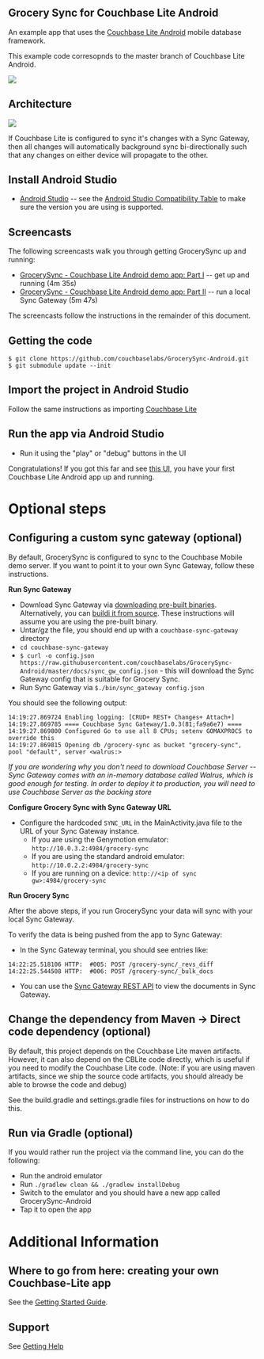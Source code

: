 ## Grocery Sync for Couchbase Lite Android 

An example app that uses the [Couchbase Lite Android](https://github.com/couchbase/couchbase-lite-android) mobile database framework.

This example code corresopnds to the master branch of Couchbase Lite Android.  
 
![](http://cl.ly/image/1H11131G2c3d/Screen%20Shot%202013-05-14%20at%204.44.48%20PM.png)
 
 
## Architecture

![](http://cl.ly/image/3c1k113o182b/GrocerySync.png)

If Couchbase Lite is configured to sync it's changes with a Sync Gateway, then all changes will automatically background sync bi-directionally such that any changes on either device will propagate to the other.

## Install Android Studio

* [Android Studio](http://developer.android.com/sdk/installing/studio.html) -- see the [Android Studio Compatibility Table](https://github.com/couchbase/couchbase-lite-android/blob/master/README.md#building-couchbase-lite-via-android-studio) to make sure the version you are using is supported.

## Screencasts

The following screencasts walk you through getting GrocerySync up and running:

* [GrocerySync - Couchbase Lite Android demo app: Part I](https://www.youtube.com/watch?v=9rWY2CrnFHw) -- get up and running (4m 35s)
* [GrocerySync - Couchbase Lite Android demo app: Part II](https://www.youtube.com/watch?v=rX9IPMBl780) -- run a local Sync Gateway (5m 47s)

The screencasts follow the instructions in the remainder of this document.

## Getting the code

```
$ git clone https://github.com/couchbaselabs/GrocerySync-Android.git
$ git submodule update --init
```


## Import the project in Android Studio

Follow the same instructions as importing [Couchbase Lite](https://github.com/couchbase/couchbase-lite-android#importing-project-into-android-studio)

## Run the app via Android Studio

* Run it using the "play" or "debug" buttons in the UI

Congratulations!  If you got this far and see [this UI](http://cl.ly/image/1H11131G2c3d/Screen%20Shot%202013-05-14%20at%204.44.48%20PM.png), you have your first Couchbase Lite Android app up and running.

# Optional steps

## Configuring a custom sync gateway (optional)

By default, GrocerySync is configured to sync to the Couchbase Mobile demo server.  If you want to point it to your own Sync Gateway, follow these instructions.

**Run Sync Gateway**

* Download Sync Gateway via [downloading pre-built binaries](http://www.couchbase.com/nosql-databases/downloads#Couchbase_Mobile).  Alternatively, you can [buildi it from source](https://github.com/couchbase/sync_gateway).  These instructions will assume you are using the pre-built binary.
* Untar/gz the file, you should end up with a `couchbase-sync-gateway` directory
* `cd couchbase-sync-gateway`
* `$ curl -o config.json https://raw.githubusercontent.com/couchbaselabs/GrocerySync-Android/master/docs/sync_gw_config.json` - this will download the Sync Gateway config that is suitable for Grocery Sync.
* Run Sync Gateway via `$./bin/sync_gateway config.json`

You should see the following output:

```
14:19:27.869724 Enabling logging: [CRUD+ REST+ Changes+ Attach+]
14:19:27.869785 ==== Couchbase Sync Gateway/1.0.3(81;fa9a6e7) ====
14:19:27.869800 Configured Go to use all 8 CPUs; setenv GOMAXPROCS to override this
14:19:27.869815 Opening db /grocery-sync as bucket "grocery-sync", pool "default", server <walrus:>
``` 

*If you are wondering why you don't need to download Couchbase Server -- Sync Gateway comes with an in-memory database called Walrus, which is good enough for testing.  In order to deploy it to production, you will need to use Couchbase Server as the backing store*

**Configure Grocery Sync with Sync Gateway URL**

* Configure the hardcoded `SYNC_URL` in the MainActivity.java file to the URL of your Sync Gateway instance.  
    - If you are using the Genymotion emulator: `http://10.0.3.2:4984/grocery-sync`
    - If you are using the standard android emulator: `http://10.0.2.2:4984/grocery-sync`
    - If you are running on a device: `http://<ip of sync gw>:4984/grocery-sync`

**Run Grocery Sync**

After the above steps, if you run GrocerySync your data will sync with your local Sync Gateway.  

To verify the data is being pushed from the app to Sync Gateway:

* In the Sync Gateway terminal, you should see entries like:

```
14:22:25.518106 HTTP:  #005: POST /grocery-sync/_revs_diff
14:22:25.544508 HTTP:  #006: POST /grocery-sync/_bulk_docs
```

* You can use the [Sync Gateway REST API](http://developer.couchbase.com/mobile/develop/references/sync-gateway/rest-api/index.html) to view the documents in Sync Gateway.



## Change the dependency from Maven -> Direct code dependency (optional)

By default, this project depends on the Couchbase Lite maven artifacts.  However, it can also depend on the CBLite code directly, which is useful if you need to modify the Couchbase Lite code.  (Note: if you are using maven artifacts, since we ship the source code artifacts, you should already be able to browse the code and debug)

See the build.gradle and settings.gradle files for instructions on how to do this.

## Run via Gradle (optional)

If you would rather run the project via the command line, you can do the following:

* Run the android emulator
* Run `./gradlew clean && ./gradlew installDebug`
* Switch to the emulator and you should have a new app called GrocerySync-Android
* Tap it to open the app

# Additional Information

## Where to go from here: creating your own Couchbase-Lite app

See the [Getting Started Guide](http://developer.couchbase.com/mobile/develop/training/build-first-android-app/index.html).

## Support

See [Getting Help](https://github.com/couchbase/couchbase-lite-android#getting-help)

